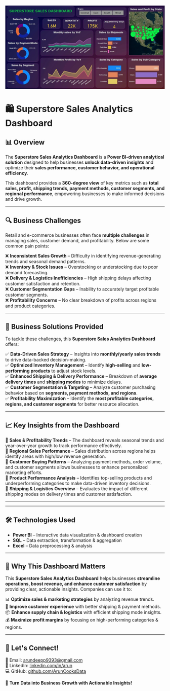 ![Superstore Sales Dashboard](superstoresalesdashboard.jpg)  

# 🛍️ Superstore Sales Analytics Dashboard  

## 📊 Overview  
The **Superstore Sales Analytics Dashboard** is a **Power BI-driven analytical solution** designed to help businesses **unlock data-driven insights** and optimize their **sales performance, customer behavior, and operational efficiency**.  

This dashboard provides a **360-degree view** of key metrics such as **total sales, profit, shipping trends, payment methods, customer segments, and regional performance**, empowering businesses to make informed decisions and drive growth.  

---

## 🔍 Business Challenges  
Retail and e-commerce businesses often face **multiple challenges** in managing sales, customer demand, and profitability. Below are some common pain points:  

❌ **Inconsistent Sales Growth** – Difficulty in identifying revenue-generating trends and seasonal demand patterns.  
❌ **Inventory & Stock Issues** – Overstocking or understocking due to poor demand forecasting.  
❌ **Delivery & Logistics Inefficiencies** – High shipping delays affecting customer satisfaction and retention.  
❌ **Customer Segmentation Gaps** – Inability to accurately target profitable customer segments.  
❌ **Profitability Concerns** – No clear breakdown of profits across regions and product categories.  

---

## 🚀 Business Solutions Provided  
To tackle these challenges, this **Superstore Sales Analytics Dashboard** offers:  

✅ **Data-Driven Sales Strategy** – Insights into **monthly/yearly sales trends** to drive data-backed decision-making.  
✅ **Optimized Inventory Management** – Identify **high-selling** and **low-performing products** to adjust stock levels.  
✅ **Enhanced Shipping & Delivery Performance** – Breakdown of **average delivery times** and **shipping modes** to minimize delays.  
✅ **Customer Segmentation & Targeting** – Analyze customer purchasing behavior based on **segments, payment methods, and regions**.  
✅ **Profitability Maximization** – Identify the **most profitable categories, regions, and customer segments** for better resource allocation.  

---

## 📈 Key Insights from the Dashboard  
🔹 **Sales & Profitability Trends** – The dashboard reveals seasonal trends and year-over-year growth to track performance effectively.  
🔹 **Regional Sales Performance** – Sales distribution across regions helps identify areas with high/low revenue generation.  
🔹 **Customer Buying Patterns** – Analyzing payment methods, order volume, and customer segments allows businesses to enhance personalized marketing efforts.  
🔹 **Product Performance Analysis** – Identifies top-selling products and underperforming categories to make data-driven inventory decisions.  
🔹 **Shipping & Logistics Overview** – Evaluates the impact of different shipping modes on delivery times and customer satisfaction.  

---

---

## 🛠️ Technologies Used  
- **Power BI** – Interactive data visualization & dashboard creation  
- **SQL** – Data extraction, transformation & aggregation  
- **Excel** – Data preprocessing & analysis  

---

## 📌 Why This Dashboard Matters  
This **Superstore Sales Analytics Dashboard** helps businesses **streamline operations, boost revenue, and enhance customer satisfaction** by providing clear, actionable insights. Companies can use it to:  

📊 **Optimize sales & marketing strategies** by analyzing revenue trends.  
🛒 **Improve customer experience** with better shipping & payment methods.  
📦 **Enhance supply chain & logistics** with efficient shipping mode insights.  
💰 **Maximize profit margins** by focusing on high-performing categories & regions.  

---

## 🤝 Let's Connect!  
📩 Email: [arundeepp9393@gmail.com](mailto:arundeepp9393@gmail.com)  
🔗 LinkedIn: [linkedin.com/in/arun](https://www.linkedin.com/in/arun-deep-04964b258/)  
💻 GitHub: [github.com/ArunCooksData](https://github.com/ArunCooksData)  

🚀 **Turn Data into Business Growth with Actionable Insights!**  
